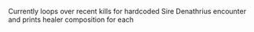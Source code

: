 Currently loops over recent kills for hardcoded Sire Denathrius encounter and prints healer composition for each
